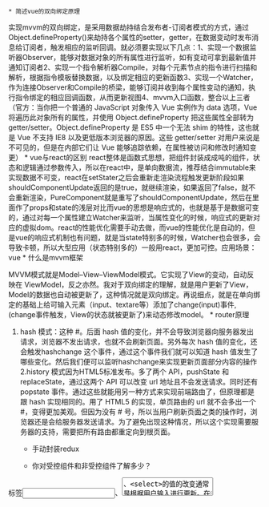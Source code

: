 
	* 简述vue的双向绑定原理

实现mvvm的双向绑定，是采用数据劫持结合发布者-订阅者模式的方式，通过Object.defineProperty()来劫持各个属性的setter，getter，在数据变动时发布消息给订阅者，触发相应的监听回调。就必须要实现以下几点：1、实现一个数据监听器Observer，能够对数据对象的所有属性进行监听，如有变动可拿到最新值并通知订阅者2、实现一个指令解析器Compile，对每个元素节点的指令进行扫描和解析，根据指令模板替换数据，以及绑定相应的更新函数3、实现一个Watcher，作为连接Observer和Compile的桥梁，能够订阅并收到每个属性变动的通知，执行指令绑定的相应回调函数，从而更新视图4、mvvm入口函数，整合以上三者（官方：当你把一个普通的 JavaScript 对象传入 Vue 实例作为 data 选项，Vue 将遍历此对象所有的属性，并使用 Object.defineProperty 把这些属性全部转为 getter/setter。Object.defineProperty 是 ES5 中一个无法 shim 的特性，这也就是 Vue 不支持 IE8 以及更低版本浏览器的原因。这些 getter/setter 对用户来说是不可见的，但是在内部它们让 Vue 能够追踪依赖，在属性被访问和修改时通知变更）
	* vue与react的区别
react整体是函数式思想，把组件封装成成吨的组件，状态和逻辑通过参数传入，所以在react中，是单向数据流，推荐结合immutable来实现数据不可变，react在setStater之后会重新走渲染流程触发更新阶段如果shouldComponentUpdate返回的是true，就继续渲染，如果返回了false，就不会重新渲染，PureComponent就是重写了shouldComponentUpdate，然后在里面作了props和state的浅层对比而vue的思想是响应式的，也就是基于是数据可变的，通过对每一个属性建立Watcher来监听，当属性变化的时候，响应式的更新对应的虚拟dom。react的性能优化需要手动去做，而vue的性能优化是自动的，但是vue的响应式机制也有问题，就是当state特别多的时候，Watcher也会很多，会导致卡顿，所以大型应用（状态特别多的）一般用react，更加可控。应用场景：vue
	* 什么是mvvm框架

MVVM模式就是Model–View–ViewModel模式。它实现了View的变动，自动反映在 ViewModel，反之亦然。我对于双向绑定的理解，就是用户更新了View，Model的数据也自动被更新了，这种情况就是双向绑定。再说细点，就是在单向绑定的基础上给可输入元素（input、textare等）添加了change(input)事件,(change事件触发，View的状态就被更新了)来动态修改model。
	* router原理

1. hash 模式：这种 #。后面 hash 值的变化，并不会导致浏览器向服务器发出请求，浏览器不发出请求，也就不会刷新页面。另外每次 hash 值的变化，还会触发hashchange 这个事件，通过这个事件我们就可以知道 hash 值发生了哪些变化。然后我们便可以监听hashchange来实现更新页面部分内容的操作2.history 模式因为HTML5标准发布。多了两个 API，pushState 和 replaceState，通过这两个 API 可以改变 url 地址且不会发送请求。同时还有popstate 事件。通过这些就能用另一种方式来实现前端路由了，但原理都是跟 hash 实现相同的。用了 HTML5 的实现，单页路由的 url 就不会多出一个#，变得更加美观。但因为没有 # 号，所以当用户刷新页面之类的操作时，浏览器还是会给服务器发送请求。为了避免出现这种情况，所以这个实现需要服务器的支持，需要把所有路由都重定向到根页面。
	* 手动封装redux


	* 你对受控组件和非受控组件了解多少？

标签<input>、<textarea>、<select>的值的改变通常是根据用户输入进行更新。在React中，可变状态通常保存在组件的状态属性中，并且只能使用 setState() 更新，而呈现表单的React组件也控制着在后续用户输入时该表单中发生的情况，以这种由React控制的输入表单元素而改变其值的方式，称为：“受控组件”
	* React 中的箭头函数是什么？怎么用？

箭头函数（=>）是用于编写函数表达式的简短语法。这些函数允许正确绑定组件的上下文，因为在 ES6 中默认下不能使用自动绑定。使用高阶函数时，箭头函数非常有用。
	* 什么是 Props?

props是react属性简写，他们是只读组件，必须保持存，即不可变，他们总是在整个应用在整个应用中从父组件传递子组件，子组件永远不能将prop送回父组件，这将有助于维护单向数据流，通常用户呈现动态生成的数据
	* 什么是虚拟DOM，说一下它的工作原理

虚拟DOM是一个轻量级的js对象，它是属于真实DOM的副本，它是一个节点树，将元素，属性，内容作为对象的属性，react的渲染函数从react组件中创建一个节点树。然后它响应数据模型中的变化来更新该树，这个变化将是由用户或者系统引起。虚拟DOM的工作流程：1：每当底层数据发生改变时，整个UI都将在虚拟DOM描述中重新渲染；2：之前的DOM变与新表的差异3：完成计算后，将只用实际内容更最小化更新
	* react的子组件，父组件，非父组件传值

父传子：当子组件在父组件中当做标签使用的时候，通过自定义属性传递数据 属性值为需要传递的数据，在子组件中通过this.props进行接收，同时我们还可以通过defaultProps来定义默认的数据，子传父：当子组件在父组件中当做标签使用的时候，通过绑定自定义属性  值为一个函数。在父组件中通过这个函数来接收子组件的数据非父组件传值：            1、eventBuS            2、手动封装事件订阅            3、flux            4、redux            5、mobox                      6,context:应用场景爷孙组件传值
	* 你对redux的理解？

Redux是将整个应用状态存储到一个地方，称为store,里面保存一棵状态树state tree。组件可以派发(dispatch)行为(action)给store,而不是直接通知其它组件。组件内部通过订阅store中的状态(state)来刷新自己的视图。
	* 如何封装一个redux？ 


	* 对react-redux的理解？
	* react的性能优化有哪些

事件shuouldComponentUpdata在渲染之前比较新值和旧值一样的话，就没有必要去调用randerimmutablePuerComponent:纯组件可以帮你做一层浅比较，减少render函数渲染的次数，注意
	* vue中计算属性和watch的区别

computed计算属性是用来声明式的描述一个值依赖了其它的值。当你在模板里把数据绑定到一个计算属性上时，Vue 会在其依赖的任何值导致该计算属性改变时更新 DOM。这个功能非常强大，它可以让你的代码更加声明式、数据驱动并且易于维护。watch监听的是你定义的变量,当你定义的变量的值发生变化时，调用对应的方法。
	* vue和react的生命周期各阶段都做了什么？

vuebeforeCreate 实例创建前：这个阶段实例的data、methods是读不到的created 实例创建后：这个阶段已经完成了数据观测(data observer)，属性和方法的运算， watch/event 事件回调。mount挂载阶段还没开始，$el 属性目前不可见，数据并没有在DOM元素上进行渲染beforeMount：在挂载开始之前被调用：相关的 render 函数首次被调用。mounted：el选项的DOM节点 被新创建的 vm.$el 替换，并挂载到实例上去之后调用此生命周期函数。此时实例的数据在DOM节点上进行渲染beforeUpdate：数据更新时调用，但不进行DOM重新渲染，在数据更新时DOM没渲染前可以在这个生命函数里进行状态处理updated：这个状态下数据更新并且DOM重新渲染，当这个生命周期函数被调用时，组件 DOM 已经更新，所以你现在可以执行依赖于 DOM 的操作。当实例每次进行数据更新时updated都会执行beforeDestory：实例销毁之前调用。destroyed：Vue 实例销毁后调用。调用后，Vue 实例指示的所有东西都会解绑定，所有的事件监听器会被移除，所有的子实例也会被销毁。
reactconstructor：用来做组件的初始化工作，在使用constructor的时候必须调用super方法，否则this的指向就会发生错误 constructor中用this.state来定义当前组件所需要的一些状态当前生命周期函数是访问不到props的,如果需要访问props则需要在super以及constructor函数中传递props属性
componetWillmount：
1、当前生命周期可以用来做数据渲染前做数据最后的修改2、将外部数据转换为内部数据，当前是生命周期在17.0中被废除掉了render：  
1、render函数用来做数据的渲染(虚拟DOM的渲染),当this.setState/this.props发生改变的时候render函数就会执行      
2、当render函数第一次渲染的时候会将渲染的结果在内存中保留一份，第二次render函数执行渲染的时候，会将缓存中的虚拟DOM和现在的DOM进行对比，这个对比的过程叫做DIFF算法(新旧两个虚拟DOM之间的对比)。          
3、render函数是一个多次执行的生命周期函数
componentDidMount：（组将将安装）     
    1、当前生命周期是数据与模型相结合完毕，在这个生命周期中我们可以通过this.ref来获取到真实的DOM结构                  
    2、还可以在当前生命周期函数中进行前后端数据的交互(ajax使用) 
    3、一般用来做方法的实例化(swiper better-scroll echarts)
componentWillRecevieProps：this.props执行的时候当前生命周期函数就会执行，当前是生命周期函数中会有一次参数  这个参数就是新的props我们可以在当前生命周期中获取外部数据转换为内部数据/做外部数据的修改当前是生命周期在17.0中被废除掉了
shouldComponentUpdate（应更新组件）： 
   1、当this.setState/this.props执行的时候当前生命周期就会执行        
  2、当前生命周期函数必须返回一个布尔值，true则代表执行下面的生命周期  false则不执行下面的生命周期          
   3、当前生命周期决定的是render函数是否执行，而不是数据是否修改          
  4、当前生命周期函数中有2个参数  一个为新的props一个为新的state，因此我们可以通过比较新值和旧值(this.state)来决定render函数是否渲染。如果能减少render函数的渲染，那么性能也会提升
componentWillUpdate：（组件将更新）  1、当前生命周期函数中有2个参数一个为新的props一个为新的state            2、当前生命周期是更新的数据和模板还未进行结合，因此我们可以在当前生命周期中做数据最后的修改
componentDidUpdate： 1、当前生命周期是更新的数据和模板已经结合，我们可以在当前生命周期中获取到数据更新后的DOM结果            但是当前生命周期是多次珍惜的，因为逻辑需要进行判断在去执行componentWillUnmount：

	*  说下你对this.setState的理解，以及第二个参数的作用。以及this.setState为什么是一个异步的？
我们不能直接对this.state直接进行修改，因为它是一个对象，我们对一个对象修this.setState:用来修改state中的数据，当this.setState执行完毕以后render函数会重新渲染         1、   this.setState({                username:1910            })        2、 this.setState(()=>({                username:1910            }))        3、this.setState中            第一个参数是一个对象/是一个函数(必须要返回一个对象),              第二个参数是一个回调，这个回调是一个异步的回调。作用：1、验证数据是否修改成功  2、获取到数据更新后最新的DOM结构首先，我想我们都同意推迟并批量处理重渲染是有益而且对性能优化很重要的，
	
	* redux数据传递的流程，如果让你封装一个redux你如何封装

        1、当组件需要修改数据的时候，必须通过store.dispatch发送一个action给store.        2、store会将这个action传递都给reducer，reducer会根据action中type类型来做数据的修改        3、reducer这个纯函数中state是只允许读不允许做修改。当数据修改完毕后必须返回一个新的state        4、当数据修改完毕后store会通过store.subscribe来通知所有组件数据已更新。三大特性：   1、单一的数据源            2、state是只读的不允许修改            3、必须返回一个纯函数如果让你封装一个redux你如何封装：+
	* 异步action处理:

  以前都是同步的操作，当同步操作完毕后将action传递到reducer中那么问题来了？当异步请求数据的时候，我们如何保证数据请求完毕后将action提交给reducer解决异步actions的方案有很多redux-promise-middleware 中间件redux-thunk 中间件  要求你的action必须是一个函数redux-saga 中间件react中的key值得理解1：key值不是给开发人员使用的。而是在做虚拟DOM的时候做对比使用的2：一般情况下key值都是在遍历一个数据的时候会使用 key值；3：因为虚拟DOM会进行diff对比（新旧两个）2、Vue和React的组件传值有哪些？vuereact父传子都是同过自定义属性，然后props将数据传递给子组件都是同过自定义属性，然后props将数据传递给子组件子传父$emit向父组件抛发事件，父组件来接收这个响应事件通过父组件向子组件传递函数，然后在子组件中调用这个函数非父子之间传值vuexEventBusEventBus手动封装一个事件订阅fluxreduxmoboxcontext3、说下你对this.setState的理解，以及第二个参数的作用。以及this.setState为什么是一个异步的？在React中，一个组件中要读取当前状态需要访问this.state，但是更新状态却需要使用this.setState，不是直接在this.state上修改this.state说到底只是一个对象，单纯的去修改一个对象的值是毫无意义的，在React中只有去驱动UI的更新才会有意义，因此虽然我们可以尝试直接改变this.state，但并没有驱动UI的重新渲染，因此这种操作也就毫无意义。也正是由于这个原因，我们就需要使用this.setState来驱动组件的更新过程。  第一个参数是一个对象/是一个函数(必须要返回一个对象),              第二个参数是一个回调，这个回调是一个异步的回调。作用：1、验证数据是否修改成功  2、获取到数据更新后最新的DOM结构首先，我想我们都同意推迟并批量处理重渲染是有益而且对性能优化很重要的，4、说一下React的性能优化有哪些？render里面尽量减少新建变量和bind函数定制shouldComponentUpdate函数Immutable由于 immutable 内部使用了 Trie 数据结构来存储，只要两个对象的 hashCode 相等，值就是一样的。这样的算法避免了深度遍历比较，性能非常好多个react组件性能优化，key的优化* PuerComponent        纯组件        作用是可以帮你做一层浅比较,减少render函数渲染的次数，提升性能        注意：            在PureComponent中不要去调用shouldComponentUpdate，否则会报错5、说一下你对redux的理解。以及redux数据传递的流程，redux常用的方法有哪些？如果让你封装一个redux你如何封装    redux像是一个公共状态管理员，接收状态动作，发布当前状态 1、当组件需要修改数据的时候，必须通过store.dispatch发送一个action给store.        2、store会将这个action传递都给reducer，reducer会根据action中type类型来做数据的修改        3、reducer这个纯函数中state是只允许读不允许做修改。当数据修改完毕后必须返回一个新的state        4、当数据修改完毕后store会通过store.subscribe来通知所有组件数据已更新。三大特性：   1、单一的数据源            2、state是只读的不允许修改            3、必须返回一个纯函数如果让你封装一个redux你如何封装：6、说一下redux的问题，说一下你对react-redux的理解。    1、频繁的引入store和dispatcher    辅助redux1、Provider   减少store的引入  当父组件引入store后子组件就有会拥有store了  必须包裹根组件    Provider身上会有一个属性叫store，值为一个store    底层原理：context 跨组件传值2、connect    将组件于store进行相关联  以及将UI层和逻辑层进行拆分    底层原理应用的是高阶组件7、说下你对高阶组件的理解。以及作用。　高级组件是一个函数，传入组件，返回出一个更强大组件，属性代理，组件传进来以后，高阶组件会拦截组件的数据，我们可以利用功能过滤掉一些数据，或者做一些数据的分发渲染劫持：我们可以根据用户的一些状态来控制我们要渲染一些页面，或者使某个页面对特定的用户不可见，简单的理解是：一个包装了另一个基础组件的组件。（相对高阶组件来说，我习惯把被包装的组件称为基础组件，8、说一下context的作用。以及使用的方式什么时候需要用到context?当父组件需要给 爷孙组件/非父子组件进行传值的时候 我们就可以使用<GlobalContext.Provider></GlobalContext.Provider>包裹父元素子元素用<GlobalContext.Consumer></GlobalContext.Consumer>包裹9、说一下你对hooks的理解，以及如何使用        特点：            让函数组件拥有类组件的一些特性        useState:让函数组件也有自己的状态  可以理解成this.state        使用方式：            let [状态key值,修改状态的函数] = useState(状态)            let handleModify = ()=>修改状态的函数(....)        模拟生命周期                useEffect()                参数1:是一个函数  当组件的数据初次加载或者是数据更新的时候会执行第一个参数                参数2:依赖的数据  当依赖的数据不会改变的时候useEffect只会在初始化的时候执行一次，如果第二个参数没有编写的情况下                则数据更新的时候就会执行第一个参数                模拟组件卸载的时候 需要在第一个参数中返回一个函数  我们可以将这个返回的函数当做componentWillUnmount        可以模拟的生命周期：componentDidMount  componentDidUpdate componentWillUnmount10、说一下当this.setState执行完毕后会执行哪些生命周期函数shouldComponentUpdate（组件应更新） componentWillUpdate（组件更新） render（数据渲染）componentDidUpdate（组件更新后）11、说一下react中组件传值的方式有哪些？(至少7种)12、说一下单页面开发与多页面开发的优缺点单页面开发：　　单页面开发常用于webapp开发和后台管理系统等。　　优点：1用户体验好，流畅。　　　　　2因为单页面，所以对服务器的压力较小。　　　　　3可以在页面切换的时候加一些酷炫的动画效果。　　　　　4代码的复用度大。有利于后期的维护。　　缺点：1页面复杂度变大，开发难度较大。　　　　　2不利于SEO　　　　　3初次加载的时候用时较长。多页面开发：　　多页面开发常用于PC端的网站等。　　优点：1有利于SEO。　　　　　2开发成本较低。　　缺点：1网站的后期维护难度较大。　　　　　2页面之间的跳转用时较长，用户体验较差。　　　　　3代码重复度大。13、说一下你对路由的理解？以及路由的底层原理传统的路由指的是：当用户访问一个url时，对应的服务器会接收这个请求，然后解析url中的路径，从而执行对应的处理逻辑。这样就完成了一次路由分发。而前端路由是不涉及服务器的，是前端利用hash或者HTML5的history API来实现的，一般用于不同内容的展示和切换。14、说一下react中如何封装一个组件。以及封装组件需要用到的东西。及注意事项我们封装一个组件，尽量最大化组件的复用性，我们需要考虑我们封装受控组件还是非受控组件，我们就需要考虑到，外部传入的数据15、说一下路由常用的组件配置项*     Route:当用户请求的路径与Route中的ptah一致时渲染相对应的组件*         Route渲染的形式：*             component:*             render:*             children:*      Route身上的属性有*         path:请求的路径   *         component/render/children:渲染的形式*         exact:完全匹配*     Switch：被Switch包裹的路由在渲染的时候只会渲染一个*  1、Link:当不需要使用选中标识的时候用link  *         2、NavLink:绝大多数tabBar的时候用<Redirect from="/" exact to="/index"/>   //路由重定向<Route path="/index/:name" component={Index}/>16、说一下react中key值得理解1.key是用来帮助react识别哪些内容被更改、添加或者删除。key需要写在用数组渲染出来的元素内部，并且需要赋予其一个稳定的值。如果key值发生了变更，react则会触发UI的重渲染。2.在相邻的元素间，key值必须是唯一的，若出现了相同的key值，会抛出警告，告诉相邻组件间有重复的key值，且只会渲染第一个重复key值中的元素，因为react会认为后续拥有相同key值的都是同一个组件。3.虽然我们在组件上定义了key值，但是在其子组件中，我们并没有办法拿到key值，因为key值仅仅是给react内部使用的。如果我们需要使用到key值，可通过其他方式传入，比如将key值赋值给id等。17、说一个watch与computed的区别computed计算属性是用来声明式的描述一个值依赖了其它的值。当你在模板里把数据绑定到一个计算属性上时，Vue 会在其依赖的任何值导致该计算属性改变时更新 DOM。这个功能非常强大，它可以让你的代码更加声明式、数据驱动并且易于维护。watch监听的是你定义的变量,当你定义的变量的值发生变化时，调用对应的方法。18、说一下你对vuex的理解  以及vuex数据传递的流程简述vuex的数据传递流程当组件进行数据修改的时候我们需要调用dispatch来触发actions里面的方法。actions里面的每个方法中都会有一个commit方法，当方法执行的时候会通过commit来触发mutations里面的方法进行数据的修改。mutations里面的每个函数都会有一个state参数，这样就可以在mutations里面进行state的数据修改，当数据修改完毕后，会传导给页面。页面的数据也会发生改变19、说一下你对路由守卫的理解。以及路由钩子函数使用的场景1. 导航被触发。2. 在失活的组件里调用离开守卫。3. 调用全局的 beforeEach 守卫。4. 在重用的组件里调用 beforeRouteUpdate 守卫 (2.2+)。5. 在路由配置里调用 beforeEnter。6. 解析异步路由组件。7. 在被激活的组件里调用 beforeRouteEnter。8. 调用全局的 beforeResolve 守卫 (2.5+)。9. 导航被确认。10. 调用全局的 afterEach 钩子。11. 触发 DOM 更新。12. 用创建好的实例调用 beforeRouteEnter 守卫中传给 next 的回调函数。token验证流程：客户端使用用户名密码登录。服务端收到请求，去验证用户名与密码。验证成功后，服务端会签发一个 Token，把这个 Token 发送给客户端。客户端将收到的Token存储起来。（cookie或者localStorage）客户端每次需要登录验证的请求都需要带着Token发送给服务器端。服务器端收到请求后先验证Token，如果成功，返回数据。浏览器解释HTML页面的流程.解析HTML结构。2.加载外部脚本和样式表文件3.解析并执行脚本代码。4.DOM树构建完成。//DOMContentLoaded5.加载图片等外部资源。6.页面加载完毕。//load服务端渲染和客户客户端渲染的区别服务器端渲染1.服务器端渲染简称SSR。选择服务器端渲染，主要出于以下两点考虑：能够为客户提供更理想的性能提供更为一致的SEO表现客户端渲染1.服务器端渲染简称CSR。vue全局api一、什么是全局API？全局API并不在构造器里，而是先声明全局变量或者直接在Vue上定义一些新功能，Vue内置了一些全局API，比如我们今天要学习的指令Vue.directive。说的简单些就是，在构造器外部用Vue提供给我们的API函数来定义新的功能。一.Vue.directive自定义指令2.自定义指令中传递的三个参数3.el: 指令所绑定的元素，可以用来直接操作DOM。      binding:  一个对象，包含指令的很多信息。      vnode: Vue编译生成的虚拟节点。4.自定义指令的生命周期1. bind:只调用一次，指令第一次绑定到元素时调用，用这个钩子函数可以定义一个绑定时执行一次的初始化动作。2. inserted:被绑定元素插入父节点时调用（父节点存在即可调用，不必存在于document中）。3. update:被绑定于元素所在的模板更新时调用，而无论绑定值是否变化。通过比较更新前后的绑定值，可以忽略不必要的模板更新。4. componentUpdated:被绑定元素所在模板完成一次更新周期时调用。5. unbind:只调用一次，指令与元素解绑时调用二.Vue.extend构造器的延伸一、什么是Vue.extend？Vue.extend 返回的是一个“扩展实例构造器”,也就是预设了部分选项的Vue实例构造器。经常服务于Vue.component用来生成组件，可以简单理解为当在模板中遇到该组件名称作为标签的自定义元素时，会自动调用“扩展实例构造器”来生产组件实例，并挂载到自定义元素上。由于我们还没有学习Vue的自定义组件，所以我们先看跟组件无关的用途。二、自定义无参数标签我们想象一个需求，需求是这样的，要在博客页面多处显示作者的网名，并在网名上直接有链接地址。我们希望在html中只需要写<author></author> ，这和自定义组件很像，但是他没有传递任何参数，只是个静态标签。三.：Vue.set全局操作Vue.set 的作用就是在构造器外部操作构造器内部的数据、属性或者方法。比如在vue构造器内部定义了一个count为1的数据，我们在构造器外部定义了一个方法，要每次点击按钮给值加1.就需要用到Vue.set。一、引用构造器外部数据：什么是外部数据，就是不在Vue构造器里里的data处声明，而是在构造器外部声明，然后在data处引用就可以了。外部数据的加入让程序更加灵活，我们可以在外部获取任何想要的数据形式，然后让data引用。四.Vue的生命周期（钩子函数）第5节：Template 制作模版6节：Component 初识组件Component 组件props 属性设置props选项就是设置和获取标签上的属性值的，例如我们有一个自定义的组件<panda></panda>,这时我们想给他加个标签属性写成<panda here=’China’></panda> 意思就是熊猫来自中国，当然这里的China可以换成任何值。定义属性的选项是props。
